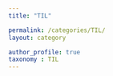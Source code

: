 ```yaml
---
title: "TIL"

permalink: /categories/TIL/
layout: category

author_profile: true
taxonomy : TIL
---
```

